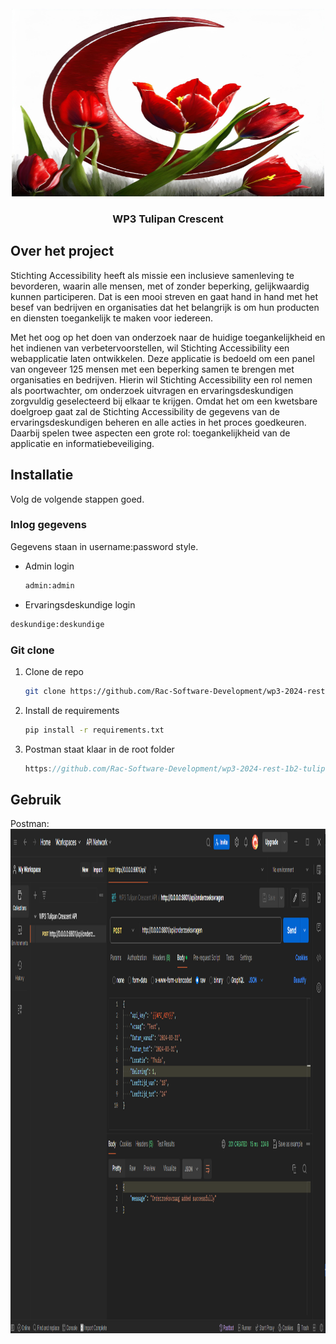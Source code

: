 <!-- PROJECT LOGO -->
<br />
<div align="center">
  <a href="https://github.com/othneildrew/Best-README-Template">
    <img src="static/assets/images/logo.jpg" alt="Logo" width="500" height="300">
  </a>

  <h3 align="center">WP3 Tulipan Crescent</h3>
</div>




<!-- ABOUT THE PROJECT -->
## Over het project

Stichting Accessibility heeft als missie een inclusieve samenleving te bevorderen, waarin alle mensen, met of zonder beperking, gelijkwaardig kunnen participeren. Dat is een mooi streven en gaat hand in hand met het besef van bedrijven en organisaties dat het belangrijk is om hun producten en diensten toegankelijk te maken voor iedereen.

Met het oog op het doen van onderzoek naar de huidige toegankelijkheid en het indienen van verbetervoorstellen, wil Stichting Accessibility een webapplicatie laten ontwikkelen. Deze applicatie is bedoeld om een panel van ongeveer 125 mensen met een beperking samen te brengen met organisaties en bedrijven. Hierin wil Stichting Accessibility een rol nemen als poortwachter, om onderzoek uitvragen en ervaringsdeskundigen zorgvuldig geselecteerd bij elkaar te krijgen. Omdat het om een kwetsbare doelgroep gaat zal de Stichting Accessibility de gegevens van de ervaringsdeskundigen beheren en alle acties in het proces goedkeuren. Daarbij spelen twee aspecten een grote rol: toegankelijkheid van de applicatie en informatiebeveiliging.


<!-- GETTING STARTED -->
## Installatie

Volg de volgende stappen goed.

### Inlog gegevens

Gegevens staan in username:password style.

* Admin login
  ```sh
  admin:admin
  ```
* Ervaringsdeskundige login
```sh
deskundige:deskundige
```

### Git clone


1. Clone de repo
   ```sh
   git clone https://github.com/Rac-Software-Development/wp3-2024-rest-1b2-tulipan-crescent.git
   ```
2. Install de requirements
   ```sh
   pip install -r requirements.txt
   ```
3. Postman staat klaar in de root folder
   ```js
   https://github.com/Rac-Software-Development/wp3-2024-rest-1b2-tulipan-crescent/blob/main/WP3%20Tulipan%20Crescent%20API.postman_collection.json
   ```


<!-- USAGE EXAMPLES -->
## Gebruik

Postman:
<img src="static/assets/images/postman.png" alt="Logo" width="1235" height="807">
